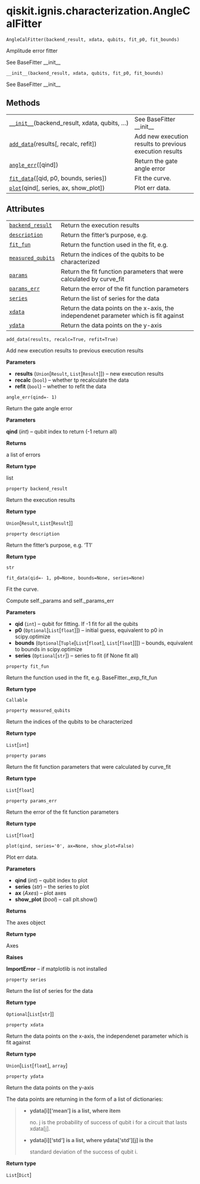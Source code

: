 <span id="qiskit-ignis-characterization-anglecalfitter" />

# qiskit.ignis.characterization.AngleCalFitter

<span id="undefined" />

`AngleCalFitter(backend_result, xdata, qubits, fit_p0, fit_bounds)`

Amplitude error fitter

See BaseFitter \_\_init\_\_

<span id="undefined" />

`__init__(backend_result, xdata, qubits, fit_p0, fit_bounds)`

See BaseFitter \_\_init\_\_

## Methods

|                                                                                                                                                                 |                                                         |
| --------------------------------------------------------------------------------------------------------------------------------------------------------------- | ------------------------------------------------------- |
| [`__init__`](#qiskit.ignis.characterization.AngleCalFitter.__init__ "qiskit.ignis.characterization.AngleCalFitter.__init__")(backend\_result, xdata, qubits, …) | See BaseFitter \_\_init\_\_                             |
| [`add_data`](#qiskit.ignis.characterization.AngleCalFitter.add_data "qiskit.ignis.characterization.AngleCalFitter.add_data")(results\[, recalc, refit])         | Add new execution results to previous execution results |
| [`angle_err`](#qiskit.ignis.characterization.AngleCalFitter.angle_err "qiskit.ignis.characterization.AngleCalFitter.angle_err")(\[qind])                        | Return the gate angle error                             |
| [`fit_data`](#qiskit.ignis.characterization.AngleCalFitter.fit_data "qiskit.ignis.characterization.AngleCalFitter.fit_data")(\[qid, p0, bounds, series])        | Fit the curve.                                          |
| [`plot`](#qiskit.ignis.characterization.AngleCalFitter.plot "qiskit.ignis.characterization.AngleCalFitter.plot")(qind\[, series, ax, show\_plot])               | Plot err data.                                          |

## Attributes

|                                                                                                                                                   |                                                                                       |
| ------------------------------------------------------------------------------------------------------------------------------------------------- | ------------------------------------------------------------------------------------- |
| [`backend_result`](#qiskit.ignis.characterization.AngleCalFitter.backend_result "qiskit.ignis.characterization.AngleCalFitter.backend_result")    | Return the execution results                                                          |
| [`description`](#qiskit.ignis.characterization.AngleCalFitter.description "qiskit.ignis.characterization.AngleCalFitter.description")             | Return the fitter’s purpose, e.g.                                                     |
| [`fit_fun`](#qiskit.ignis.characterization.AngleCalFitter.fit_fun "qiskit.ignis.characterization.AngleCalFitter.fit_fun")                         | Return the function used in the fit, e.g.                                             |
| [`measured_qubits`](#qiskit.ignis.characterization.AngleCalFitter.measured_qubits "qiskit.ignis.characterization.AngleCalFitter.measured_qubits") | Return the indices of the qubits to be characterized                                  |
| [`params`](#qiskit.ignis.characterization.AngleCalFitter.params "qiskit.ignis.characterization.AngleCalFitter.params")                            | Return the fit function parameters that were calculated by curve\_fit                 |
| [`params_err`](#qiskit.ignis.characterization.AngleCalFitter.params_err "qiskit.ignis.characterization.AngleCalFitter.params_err")                | Return the error of the fit function parameters                                       |
| [`series`](#qiskit.ignis.characterization.AngleCalFitter.series "qiskit.ignis.characterization.AngleCalFitter.series")                            | Return the list of series for the data                                                |
| [`xdata`](#qiskit.ignis.characterization.AngleCalFitter.xdata "qiskit.ignis.characterization.AngleCalFitter.xdata")                               | Return the data points on the x-axis, the independenet parameter which is fit against |
| [`ydata`](#qiskit.ignis.characterization.AngleCalFitter.ydata "qiskit.ignis.characterization.AngleCalFitter.ydata")                               | Return the data points on the y-axis                                                  |

<span id="undefined" />

`add_data(results, recalc=True, refit=True)`

Add new execution results to previous execution results

**Parameters**

*   **results** (`Union`\[`Result`, `List`\[`Result`]]) – new execution results
*   **recalc** (`bool`) – whether tp recalculate the data
*   **refit** (`bool`) – whether to refit the data

<span id="undefined" />

`angle_err(qind=- 1)`

Return the gate angle error

**Parameters**

**qind** (*int*) – qubit index to return (-1 return all)

**Returns**

a list of errors

**Return type**

list

<span id="undefined" />

`property backend_result`

Return the execution results

**Return type**

`Union`\[`Result`, `List`\[`Result`]]

<span id="undefined" />

`property description`

Return the fitter’s purpose, e.g. ‘T1’

**Return type**

`str`

<span id="undefined" />

`fit_data(qid=- 1, p0=None, bounds=None, series=None)`

Fit the curve.

Compute self.\_params and self.\_params\_err

**Parameters**

*   **qid** (`int`) – qubit for fitting. If -1 fit for all the qubits
*   **p0** (`Optional`\[`List`\[`float`]]) – initial guess, equivalent to p0 in scipy.optimize
*   **bounds** (`Optional`\[`Tuple`\[`List`\[`float`], `List`\[`float`]]]) – bounds, equivalent to bounds in scipy.optimize
*   **series** (`Optional`\[`str`]) – series to fit (if None fit all)

<span id="undefined" />

`property fit_fun`

Return the function used in the fit, e.g. BaseFitter.\_exp\_fit\_fun

**Return type**

`Callable`

<span id="undefined" />

`property measured_qubits`

Return the indices of the qubits to be characterized

**Return type**

`List`\[`int`]

<span id="undefined" />

`property params`

Return the fit function parameters that were calculated by curve\_fit

**Return type**

`List`\[`float`]

<span id="undefined" />

`property params_err`

Return the error of the fit function parameters

**Return type**

`List`\[`float`]

<span id="undefined" />

`plot(qind, series='0', ax=None, show_plot=False)`

Plot err data.

**Parameters**

*   **qind** (*int*) – qubit index to plot
*   **series** (*str*) – the series to plot
*   **ax** (*Axes*) – plot axes
*   **show\_plot** (*bool*) – call plt.show()

**Returns**

The axes object

**Return type**

Axes

**Raises**

**ImportError** – if matplotlib is not installed

<span id="undefined" />

`property series`

Return the list of series for the data

**Return type**

`Optional`\[`List`\[`str`]]

<span id="undefined" />

`property xdata`

Return the data points on the x-axis, the independenet parameter which is fit against

**Return type**

`Union`\[`List`\[`float`], `array`]

<span id="undefined" />

`property ydata`

Return the data points on the y-axis

The data points are returning in the form of a list of dictionaries:

> *   **ydata\[i]\[‘mean’] is a list, where item**
>
>     no. j is the probability of success of qubit i for a circuit that lasts xdata\[j].
>
> *   **ydata\[i]\[‘std’] is a list, where ydata\[‘std’]\[j] is the**
>
>     standard deviation of the success of qubit i.

**Return type**

`List`\[`Dict`]
